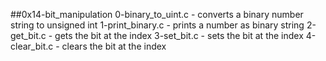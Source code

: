 ##0x14-bit_manipulation
0-binary_to_uint.c - converts a binary number string to unsigned int
1-print_binary.c - prints a number as binary string
2-get_bit.c - gets the bit at the index
3-set_bit.c - sets the bit at the index
4-clear_bit.c - clears the bit at the index
